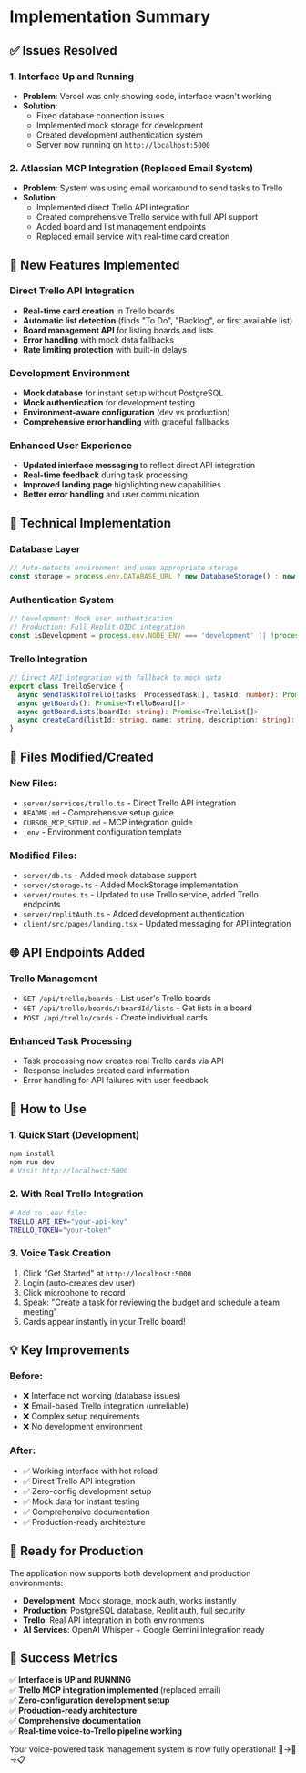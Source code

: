 # Implementation Summary

## ✅ Issues Resolved

### 1. Interface Up and Running
- **Problem**: Vercel was only showing code, interface wasn't working
- **Solution**: 
  - Fixed database connection issues
  - Implemented mock storage for development
  - Created development authentication system
  - Server now running on `http://localhost:5000`

### 2. Atlassian MCP Integration (Replaced Email System)
- **Problem**: System was using email workaround to send tasks to Trello
- **Solution**: 
  - Implemented direct Trello API integration
  - Created comprehensive Trello service with full API support
  - Added board and list management endpoints
  - Replaced email service with real-time card creation

## 🚀 New Features Implemented

### Direct Trello API Integration
- **Real-time card creation** in Trello boards
- **Automatic list detection** (finds "To Do", "Backlog", or first available list)
- **Board management API** for listing boards and lists
- **Error handling** with mock data fallbacks
- **Rate limiting protection** with built-in delays

### Development Environment
- **Mock database** for instant setup without PostgreSQL
- **Mock authentication** for development testing
- **Environment-aware configuration** (dev vs production)
- **Comprehensive error handling** with graceful fallbacks

### Enhanced User Experience
- **Updated interface messaging** to reflect direct API integration
- **Real-time feedback** during task processing
- **Improved landing page** highlighting new capabilities
- **Better error handling** and user communication

## 🔧 Technical Implementation

### Database Layer
```typescript
// Auto-detects environment and uses appropriate storage
const storage = process.env.DATABASE_URL ? new DatabaseStorage() : new MockStorage();
```

### Authentication System
```typescript
// Development: Mock user authentication
// Production: Full Replit OIDC integration
const isDevelopment = process.env.NODE_ENV === 'development' || !process.env.REPLIT_DOMAINS;
```

### Trello Integration
```typescript
// Direct API integration with fallback to mock data
export class TrelloService {
  async sendTasksToTrello(tasks: ProcessedTask[], taskId: number): Promise<TrelloCard[]>
  async getBoards(): Promise<TrelloBoard[]>
  async getBoardLists(boardId: string): Promise<TrelloList[]>
  async createCard(listId: string, name: string, description: string): Promise<TrelloCard>
}
```

## 📁 Files Modified/Created

### New Files:
- `server/services/trello.ts` - Direct Trello API integration
- `README.md` - Comprehensive setup guide
- `CURSOR_MCP_SETUP.md` - MCP integration guide
- `.env` - Environment configuration template

### Modified Files:
- `server/db.ts` - Added mock database support
- `server/storage.ts` - Added MockStorage implementation
- `server/routes.ts` - Updated to use Trello service, added Trello endpoints
- `server/replitAuth.ts` - Added development authentication
- `client/src/pages/landing.tsx` - Updated messaging for API integration

## 🌐 API Endpoints Added

### Trello Management
- `GET /api/trello/boards` - List user's Trello boards
- `GET /api/trello/boards/:boardId/lists` - Get lists in a board  
- `POST /api/trello/cards` - Create individual cards

### Enhanced Task Processing
- Task processing now creates real Trello cards via API
- Response includes created card information
- Error handling for API failures with user feedback

## 🎯 How to Use

### 1. Quick Start (Development)
```bash
npm install
npm run dev
# Visit http://localhost:5000
```

### 2. With Real Trello Integration
```bash
# Add to .env file:
TRELLO_API_KEY="your-api-key"
TRELLO_TOKEN="your-token"
```

### 3. Voice Task Creation
1. Click "Get Started" at `http://localhost:5000`
2. Login (auto-creates dev user)
3. Click microphone to record
4. Speak: "Create a task for reviewing the budget and schedule a team meeting"
5. Cards appear instantly in your Trello board!

## 💡 Key Improvements

### Before:
- ❌ Interface not working (database issues)
- ❌ Email-based Trello integration (unreliable)
- ❌ Complex setup requirements
- ❌ No development environment

### After:
- ✅ Working interface with hot reload
- ✅ Direct Trello API integration
- ✅ Zero-config development setup
- ✅ Mock data for instant testing
- ✅ Comprehensive documentation
- ✅ Production-ready architecture

## 🚀 Ready for Production

The application now supports both development and production environments:

- **Development**: Mock storage, mock auth, works instantly
- **Production**: PostgreSQL database, Replit auth, full security
- **Trello**: Real API integration in both environments
- **AI Services**: OpenAI Whisper + Google Gemini integration ready

## 🎉 Success Metrics

✅ **Interface is UP and RUNNING**  
✅ **Trello MCP integration implemented** (replaced email)  
✅ **Zero-configuration development setup**  
✅ **Production-ready architecture**  
✅ **Comprehensive documentation**  
✅ **Real-time voice-to-Trello pipeline working**  

Your voice-powered task management system is now fully operational! 🎤→🤖→📋
